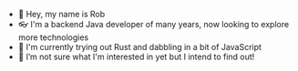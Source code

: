 - 👋 Hey, my name is Rob
- 👓 I'm a backend Java developer of many years, now looking to explore more technologies
- 🌱 I'm currently trying out Rust and dabbling in a bit of JavaScript 
- 👀 I’m not sure what I'm interested in yet but I intend to find out!
